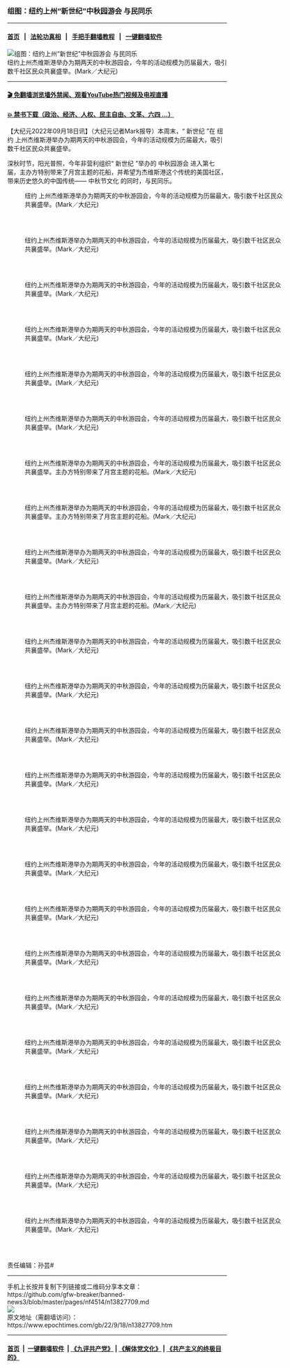 ### 组图：纽约上州“新世纪”中秋园游会 与民同乐
------------------------

#### [首页](https://github.com/gfw-breaker/banned-news3/blob/master/README.md) &nbsp;&nbsp;|&nbsp;&nbsp; [法轮功真相](https://github.com/begood0513/basic/blob/master/README.md)  &nbsp;&nbsp;|&nbsp;&nbsp; [手把手翻墙教程](https://github.com/gfw-breaker/guides/wiki)  &nbsp;&nbsp;|&nbsp;&nbsp; [一键翻墙软件](https://github.com/gfw-breaker/nogfw/blob/master/README.md)  



<div><img alt="组图：纽约上州“新世纪”中秋园游会 与民同乐" class="attachment-djy_600_400 size-djy_600_400 wp-post-image" src="https://i.epochtimes.com/assets/uploads/2022/09/id13827757-2209181212192483-600x400.jpg"/>
<div class="caption">
 纽约上州杰维斯港举办为期两天的中秋游园会，今年的活动规模为历届最大，吸引数千社区民众共襄盛举。(Mark／大纪元)
</div></div><hr/>

#### [ 🎬  免翻墙浏览墙外禁闻、观看YouTube热门视频及电视直播](https://github.com/gfw-breaker/HelloWorld)

#### [ 💥  禁书下载（政治、经济、人权、民主自由、文革、六四 ...）](https://github.com/gfw-breaker/books/blob/master/README.md)

<div><p>
 【大纪元2022年09月18日讯】（大纪元记者Mark报导）本周末，“
 <ok href="https://www.epochtimes.com/gb/tag/%E6%96%B0%E4%B8%96%E7%BA%AA.html">
  新世纪
 </ok>
 ”在
 <ok href="https://www.epochtimes.com/gb/tag/%E7%BA%BD%E7%BA%A6.html">
  纽约
 </ok>
 上州杰维斯港举办为期两天的中秋游园会，今年的活动规模为历届最大，吸引数千社区民众共襄盛举。
</p>
<p>
 深秋时节，阳光普照，今年非营利组织“
 <ok href="https://www.epochtimes.com/gb/tag/%E6%96%B0%E4%B8%96%E7%BA%AA.html">
  新世纪
 </ok>
 ”举办的
 <ok href="https://www.epochtimes.com/gb/tag/%E4%B8%AD%E7%A7%8B%E5%9B%AD%E6%B8%B8%E4%BC%9A.html">
  中秋园游会
 </ok>
 进入第七届，主办方特别带来了月宫主题的花船，并希望为杰维斯港这个传统的美国社区，带来历史悠久的中国传统——
 <ok href="https://www.epochtimes.com/gb/tag/%E4%B8%AD%E7%A7%8B%E8%8A%82%E6%96%87%E5%8C%96.html">
  中秋节文化
 </ok>
 的同时，与民同乐。
</p>
<figure aria-describedby="caption-attachment-13827728" class="wp-caption aligncenter" id="attachment_13827728" style="width: 600px">
 <ok href="https://i.epochtimes.com/assets/uploads/2022/09/id13827728-2209181211522483.jpg" target="_blank">
  <img alt="" class="size-large wp-image-13827728" src="https://i.epochtimes.com/assets/uploads/2022/09/id13827728-2209181211522483-600x396.jpg" title=""/>
 </ok>
 <br/><figcaption class="wp-caption-text" id="caption-attachment-13827728">
  <ok href="https://www.epochtimes.com/gb/tag/%E7%BA%BD%E7%BA%A6.html">
   纽约
  </ok>
  上州杰维斯港举办为期两天的中秋游园会，今年的活动规模为历届最大，吸引数千社区民众共襄盛举。(Mark／大纪元)
 </figcaption><br/>
</figure><br/>
<figure aria-describedby="caption-attachment-13827729" class="wp-caption aligncenter" id="attachment_13827729" style="width: 600px">
 <ok href="https://i.epochtimes.com/assets/uploads/2022/09/id13827729-2209181211372483.jpg" target="_blank">
  <img alt="" class="size-large wp-image-13827729" src="https://i.epochtimes.com/assets/uploads/2022/09/id13827729-2209181211372483-600x396.jpg" title=""/>
 </ok>
 <br/><figcaption class="wp-caption-text" id="caption-attachment-13827729">
  纽约上州杰维斯港举办为期两天的中秋游园会，今年的活动规模为历届最大，吸引数千社区民众共襄盛举。(Mark／大纪元)
 </figcaption><br/>
</figure><br/>
<figure aria-describedby="caption-attachment-13827730" class="wp-caption aligncenter" id="attachment_13827730" style="width: 600px">
 <ok href="https://i.epochtimes.com/assets/uploads/2022/09/id13827730-2209181211342483.jpg" target="_blank">
  <img alt="" class="size-large wp-image-13827730" src="https://i.epochtimes.com/assets/uploads/2022/09/id13827730-2209181211342483-600x396.jpg" title=""/>
 </ok>
 <br/><figcaption class="wp-caption-text" id="caption-attachment-13827730">
  纽约上州杰维斯港举办为期两天的中秋游园会，今年的活动规模为历届最大，吸引数千社区民众共襄盛举。(Mark／大纪元)
 </figcaption><br/>
</figure><br/>
<figure aria-describedby="caption-attachment-13827731" class="wp-caption aligncenter" id="attachment_13827731" style="width: 600px">
 <ok href="https://i.epochtimes.com/assets/uploads/2022/09/id13827731-2209181211312483.jpg" target="_blank">
  <img alt="" class="size-large wp-image-13827731" src="https://i.epochtimes.com/assets/uploads/2022/09/id13827731-2209181211312483-600x396.jpg" title=""/>
 </ok>
 <br/><figcaption class="wp-caption-text" id="caption-attachment-13827731">
  纽约上州杰维斯港举办为期两天的中秋游园会，今年的活动规模为历届最大，吸引数千社区民众共襄盛举。(Mark／大纪元)
 </figcaption><br/>
</figure><br/>
<figure aria-describedby="caption-attachment-13827732" class="wp-caption aligncenter" id="attachment_13827732" style="width: 600px">
 <ok href="https://i.epochtimes.com/assets/uploads/2022/09/id13827732-2209181211292483.jpg" target="_blank">
  <img alt="" class="size-large wp-image-13827732" src="https://i.epochtimes.com/assets/uploads/2022/09/id13827732-2209181211292483-600x396.jpg" title=""/>
 </ok>
 <br/><figcaption class="wp-caption-text" id="caption-attachment-13827732">
  纽约上州杰维斯港举办为期两天的中秋游园会，今年的活动规模为历届最大，吸引数千社区民众共襄盛举。(Mark／大纪元)
 </figcaption><br/>
</figure><br/>
<figure aria-describedby="caption-attachment-13827733" class="wp-caption aligncenter" id="attachment_13827733" style="width: 600px">
 <ok href="https://i.epochtimes.com/assets/uploads/2022/09/id13827733-2209181211262483.jpg" target="_blank">
  <img alt="" class="size-large wp-image-13827733" src="https://i.epochtimes.com/assets/uploads/2022/09/id13827733-2209181211262483-600x396.jpg" title=""/>
 </ok>
 <br/><figcaption class="wp-caption-text" id="caption-attachment-13827733">
  纽约上州杰维斯港举办为期两天的中秋游园会，今年的活动规模为历届最大，吸引数千社区民众共襄盛举。(Mark／大纪元)
 </figcaption><br/>
</figure><br/>
<figure aria-describedby="caption-attachment-13827756" class="wp-caption aligncenter" id="attachment_13827756" style="width: 600px">
 <ok href="https://i.epochtimes.com/assets/uploads/2022/09/id13827756-2209181211552483.jpg" target="_blank">
  <img alt="" class="size-large wp-image-13827756" src="https://i.epochtimes.com/assets/uploads/2022/09/id13827756-2209181211552483-600x396.jpg" title=""/>
 </ok>
 <br/><figcaption class="wp-caption-text" id="caption-attachment-13827756">
  纽约上州杰维斯港举办为期两天的中秋游园会，今年的活动规模为历届最大，吸引数千社区民众共襄盛举。主办方特别带来了月宫主题的花船。(Mark／大纪元)
 </figcaption><br/>
</figure><br/>
<figure aria-describedby="caption-attachment-13827735" class="wp-caption aligncenter" id="attachment_13827735" style="width: 600px">
 <ok href="https://i.epochtimes.com/assets/uploads/2022/09/id13827735-2209181212012483.jpg" target="_blank">
  <img alt="" class="size-large wp-image-13827735" src="https://i.epochtimes.com/assets/uploads/2022/09/id13827735-2209181212012483-600x396.jpg" title=""/>
 </ok>
 <br/><figcaption class="wp-caption-text" id="caption-attachment-13827735">
  纽约上州杰维斯港举办为期两天的中秋游园会，今年的活动规模为历届最大，吸引数千社区民众共襄盛举。主办方特别带来了月宫主题的花船。(Mark／大纪元)
 </figcaption><br/>
</figure><br/>
<figure aria-describedby="caption-attachment-13827736" class="wp-caption aligncenter" id="attachment_13827736" style="width: 600px">
 <ok href="https://i.epochtimes.com/assets/uploads/2022/09/id13827736-2209181212092483.jpg" target="_blank">
  <img alt="" class="size-large wp-image-13827736" src="https://i.epochtimes.com/assets/uploads/2022/09/id13827736-2209181212092483-600x396.jpg" title=""/>
 </ok>
 <br/><figcaption class="wp-caption-text" id="caption-attachment-13827736">
  纽约上州杰维斯港举办为期两天的中秋游园会，今年的活动规模为历届最大，吸引数千社区民众共襄盛举。(Mark／大纪元)
 </figcaption><br/>
</figure><br/>
<figure aria-describedby="caption-attachment-13827737" class="wp-caption aligncenter" id="attachment_13827737" style="width: 600px">
 <ok href="https://i.epochtimes.com/assets/uploads/2022/09/id13827737-2209181211462483.jpg" target="_blank">
  <img alt="" class="size-large wp-image-13827737" src="https://i.epochtimes.com/assets/uploads/2022/09/id13827737-2209181211462483-600x396.jpg" title=""/>
 </ok>
 <br/><figcaption class="wp-caption-text" id="caption-attachment-13827737">
  纽约上州杰维斯港举办为期两天的中秋游园会，今年的活动规模为历届最大，吸引数千社区民众共襄盛举。主办方特别带来了月宫主题的花船。(Mark／大纪元)
 </figcaption><br/>
</figure><br/>
<figure aria-describedby="caption-attachment-13827738" class="wp-caption aligncenter" id="attachment_13827738" style="width: 600px">
 <ok href="https://i.epochtimes.com/assets/uploads/2022/09/id13827738-2209181211402483.jpg" target="_blank">
  <img alt="" class="size-large wp-image-13827738" src="https://i.epochtimes.com/assets/uploads/2022/09/id13827738-2209181211402483-600x396.jpg" title=""/>
 </ok>
 <br/><figcaption class="wp-caption-text" id="caption-attachment-13827738">
  纽约上州杰维斯港举办为期两天的中秋游园会，今年的活动规模为历届最大，吸引数千社区民众共襄盛举。(Mark／大纪元)
 </figcaption><br/>
</figure><br/>
<figure aria-describedby="caption-attachment-13827740" class="wp-caption aligncenter" id="attachment_13827740" style="width: 600px">
 <ok href="https://i.epochtimes.com/assets/uploads/2022/09/id13827740-2209181212122483.jpg" target="_blank">
  <img alt="" class="size-large wp-image-13827740" src="https://i.epochtimes.com/assets/uploads/2022/09/id13827740-2209181212122483-600x396.jpg" title=""/>
 </ok>
 <br/><figcaption class="wp-caption-text" id="caption-attachment-13827740">
  纽约上州杰维斯港举办为期两天的中秋游园会，今年的活动规模为历届最大，吸引数千社区民众共襄盛举。(Mark／大纪元)
 </figcaption><br/>
</figure><br/>
<figure aria-describedby="caption-attachment-13827742" class="wp-caption aligncenter" id="attachment_13827742" style="width: 600px">
 <ok href="https://i.epochtimes.com/assets/uploads/2022/09/id13827742-2209181212032483.jpg" target="_blank">
  <img alt="" class="size-large wp-image-13827742" src="https://i.epochtimes.com/assets/uploads/2022/09/id13827742-2209181212032483-600x396.jpg" title=""/>
 </ok>
 <br/><figcaption class="wp-caption-text" id="caption-attachment-13827742">
  纽约上州杰维斯港举办为期两天的中秋游园会，今年的活动规模为历届最大，吸引数千社区民众共襄盛举。(Mark／大纪元)
 </figcaption><br/>
</figure><br/>
<figure aria-describedby="caption-attachment-13827743" class="wp-caption aligncenter" id="attachment_13827743" style="width: 600px">
 <ok href="https://i.epochtimes.com/assets/uploads/2022/09/id13827743-2209181211492483.jpg" target="_blank">
  <img alt="" class="size-large wp-image-13827743" src="https://i.epochtimes.com/assets/uploads/2022/09/id13827743-2209181211492483-600x396.jpg" title=""/>
 </ok>
 <br/><figcaption class="wp-caption-text" id="caption-attachment-13827743">
  纽约上州杰维斯港举办为期两天的中秋游园会，今年的活动规模为历届最大，吸引数千社区民众共襄盛举。(Mark／大纪元)
 </figcaption><br/>
</figure><br/>
<figure aria-describedby="caption-attachment-13827744" class="wp-caption aligncenter" id="attachment_13827744" style="width: 600px">
 <ok href="https://i.epochtimes.com/assets/uploads/2022/09/id13827744-2209181211202483.jpg" target="_blank">
  <img alt="" class="size-large wp-image-13827744" src="https://i.epochtimes.com/assets/uploads/2022/09/id13827744-2209181211202483-600x396.jpg" title=""/>
 </ok>
 <br/><figcaption class="wp-caption-text" id="caption-attachment-13827744">
  纽约上州杰维斯港举办为期两天的中秋游园会，今年的活动规模为历届最大，吸引数千社区民众共襄盛举。(Mark／大纪元)
 </figcaption><br/>
</figure><br/>
<figure aria-describedby="caption-attachment-13827745" class="wp-caption aligncenter" id="attachment_13827745" style="width: 600px">
 <ok href="https://i.epochtimes.com/assets/uploads/2022/09/id13827745-2209181211142483.jpg" target="_blank">
  <img alt="" class="size-large wp-image-13827745" src="https://i.epochtimes.com/assets/uploads/2022/09/id13827745-2209181211142483-600x396.jpg" title=""/>
 </ok>
 <br/><figcaption class="wp-caption-text" id="caption-attachment-13827745">
  纽约上州杰维斯港举办为期两天的中秋游园会，今年的活动规模为历届最大，吸引数千社区民众共襄盛举。(Mark／大纪元)
 </figcaption><br/>
</figure><br/>
<figure aria-describedby="caption-attachment-13827746" class="wp-caption aligncenter" id="attachment_13827746" style="width: 600px">
 <ok href="https://i.epochtimes.com/assets/uploads/2022/09/id13827746-2209181211112483.jpg" target="_blank">
  <img alt="" class="size-large wp-image-13827746" src="https://i.epochtimes.com/assets/uploads/2022/09/id13827746-2209181211112483-600x396.jpg" title=""/>
 </ok>
 <br/><figcaption class="wp-caption-text" id="caption-attachment-13827746">
  纽约上州杰维斯港举办为期两天的中秋游园会，今年的活动规模为历届最大，吸引数千社区民众共襄盛举。(Mark／大纪元)
 </figcaption><br/>
</figure><br/>
<figure aria-describedby="caption-attachment-13827747" class="wp-caption aligncenter" id="attachment_13827747" style="width: 600px">
 <ok href="https://i.epochtimes.com/assets/uploads/2022/09/id13827747-2209181211002483.jpg" target="_blank">
  <img alt="" class="size-large wp-image-13827747" src="https://i.epochtimes.com/assets/uploads/2022/09/id13827747-2209181211002483-600x396.jpg" title=""/>
 </ok>
 <br/><figcaption class="wp-caption-text" id="caption-attachment-13827747">
  纽约上州杰维斯港举办为期两天的中秋游园会，今年的活动规模为历届最大，吸引数千社区民众共襄盛举。(Mark／大纪元)
 </figcaption><br/>
</figure><br/>
<figure aria-describedby="caption-attachment-13827748" class="wp-caption aligncenter" id="attachment_13827748" style="width: 600px">
 <ok href="https://i.epochtimes.com/assets/uploads/2022/09/id13827748-2209181210572483.jpg" target="_blank">
  <img alt="" class="size-large wp-image-13827748" src="https://i.epochtimes.com/assets/uploads/2022/09/id13827748-2209181210572483-600x396.jpg" title=""/>
 </ok>
 <br/><figcaption class="wp-caption-text" id="caption-attachment-13827748">
  纽约上州杰维斯港举办为期两天的中秋游园会，今年的活动规模为历届最大，吸引数千社区民众共襄盛举。(Mark／大纪元)
 </figcaption><br/>
</figure><br/>
<figure aria-describedby="caption-attachment-13827749" class="wp-caption aligncenter" id="attachment_13827749" style="width: 600px">
 <ok href="https://i.epochtimes.com/assets/uploads/2022/09/id13827749-2209181212502483.jpg" target="_blank">
  <img alt="" class="size-large wp-image-13827749" src="https://i.epochtimes.com/assets/uploads/2022/09/id13827749-2209181212502483-600x396.jpg" title=""/>
 </ok>
 <br/><figcaption class="wp-caption-text" id="caption-attachment-13827749">
  纽约上州杰维斯港举办为期两天的中秋游园会，今年的活动规模为历届最大，吸引数千社区民众共襄盛举。(Mark／大纪元)
 </figcaption><br/>
</figure><br/>
<figure aria-describedby="caption-attachment-13827750" class="wp-caption aligncenter" id="attachment_13827750" style="width: 600px">
 <ok href="https://i.epochtimes.com/assets/uploads/2022/09/id13827750-2209181212442483.jpg" target="_blank">
  <img alt="" class="size-large wp-image-13827750" src="https://i.epochtimes.com/assets/uploads/2022/09/id13827750-2209181212442483-600x400.jpg" title=""/>
 </ok>
 <br/><figcaption class="wp-caption-text" id="caption-attachment-13827750">
  纽约上州杰维斯港举办为期两天的中秋游园会，今年的活动规模为历届最大，吸引数千社区民众共襄盛举。(Mark／大纪元)
 </figcaption><br/>
</figure><br/>
<figure aria-describedby="caption-attachment-13827751" class="wp-caption aligncenter" id="attachment_13827751" style="width: 600px">
 <ok href="https://i.epochtimes.com/assets/uploads/2022/09/id13827751-2209181212422483.jpg" target="_blank">
  <img alt="" class="size-large wp-image-13827751" src="https://i.epochtimes.com/assets/uploads/2022/09/id13827751-2209181212422483-600x400.jpg" title=""/>
 </ok>
 <br/><figcaption class="wp-caption-text" id="caption-attachment-13827751">
  纽约上州杰维斯港举办为期两天的中秋游园会，今年的活动规模为历届最大，吸引数千社区民众共襄盛举。(Mark／大纪元)
 </figcaption><br/>
</figure><br/>
<figure aria-describedby="caption-attachment-13827753" class="wp-caption aligncenter" id="attachment_13827753" style="width: 600px">
 <ok href="https://i.epochtimes.com/assets/uploads/2022/09/id13827753-2209181212272483.jpg" target="_blank">
  <img alt="" class="size-large wp-image-13827753" src="https://i.epochtimes.com/assets/uploads/2022/09/id13827753-2209181212272483-600x400.jpg" title=""/>
 </ok>
 <br/><figcaption class="wp-caption-text" id="caption-attachment-13827753">
  纽约上州杰维斯港举办为期两天的中秋游园会，今年的活动规模为历届最大，吸引数千社区民众共襄盛举。(Mark／大纪元)
 </figcaption><br/>
</figure><br/>
<figure aria-describedby="caption-attachment-13827755" class="wp-caption aligncenter" id="attachment_13827755" style="width: 600px">
 <ok href="https://i.epochtimes.com/assets/uploads/2022/09/id13827755-2209181212222483.jpg" target="_blank">
  <img alt="" class="size-large wp-image-13827755" src="https://i.epochtimes.com/assets/uploads/2022/09/id13827755-2209181212222483-600x400.jpg" title=""/>
 </ok>
 <br/><figcaption class="wp-caption-text" id="caption-attachment-13827755">
  纽约上州杰维斯港举办为期两天的中秋游园会，今年的活动规模为历届最大，吸引数千社区民众共襄盛举。(Mark／大纪元)
 </figcaption><br/>
</figure><br/>
<p>
 责任编辑：孙芸#
</p>
</div>
<hr/>
手机上长按并复制下列链接或二维码分享本文章：<br/>
https://github.com/gfw-breaker/banned-news3/blob/master/pages/nf4514/n13827709.md <br/>
<a href='https://github.com/gfw-breaker/banned-news3/blob/master/pages/nf4514/n13827709.md'><img src='https://github.com/gfw-breaker/banned-news3/blob/master/pages/nf4514/n13827709.md.png'/></a> <br/>
原文地址（需翻墙访问）：https://www.epochtimes.com/gb/22/9/18/n13827709.htm


------------------------
#### [首页](https://github.com/gfw-breaker/banned-news3/blob/master/README.md) &nbsp;|&nbsp; [一键翻墙软件](https://github.com/gfw-breaker/nogfw/blob/master/README.md) &nbsp;| [《九评共产党》](https://github.com/gfw-breaker/9ping.md/blob/master/README.md#九评之一评共产党是什么) | [《解体党文化》](https://github.com/gfw-breaker/jtdwh.md/blob/master/README.md) | [《共产主义的终极目的》](https://github.com/gfw-breaker/gczydzjmd.md/blob/master/README.md)


<img src='http://gfw-breaker.win/banned-news3/pages/nf4514/n13827709.md' width='0px' height='0px'/>